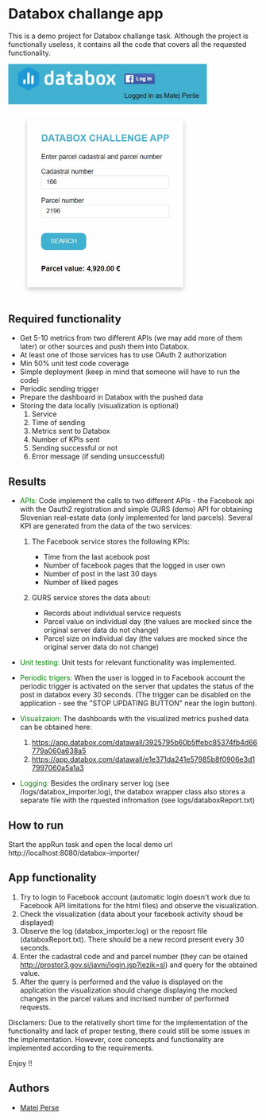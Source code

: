# Databox challange app

This is a demo project for Databox challange task. Although the project is functionally useless, it contains all the code that covers all the requested functionality.

<img src="img/app.jpg" alt="drawing" width="400"/>

## Required functionality

- Get 5-10 metrics from two different APIs (we may add more of them later) or other
  sources and push them into Databox.
- At least one of those services has to use OAuth 2 authorization
- Min 50% unit test code coverage
- Simple deployment (keep in mind that someone will have to run the code)
- Periodic sending trigger
- Prepare the dashboard in Databox with the pushed data
- Storing the data locally (visualization is optional)
  1.  Service
  2.  Time of sending
  3.  Metrics sent to Databox
  4.  Number of KPIs sent
  5.  Sending successful or not
  6.  Error message (if sending unsuccessful)

## Results

- <span style="color:green">APIs:</span> Code implement the calls to two different APIs - the Facebook api with the Oauth2 registration and simple GURS (demo) API for obtaining Slovenian real-estate data (only implemented for land parcels). Several KPI are generated from the data of the two services:

  1.  The Facebook service stores the following KPIs:

      - Time from the last acebook post
      - Number of facebook pages that the logged in user own
      - Number of post in the last 30 days
      - Number of liked pages

  2.  GURS service stores the data about:
      - Records about individual service requests
      - Parcel value on individual day (the values are mocked since the original server data do not change)
      - Parcel size on individual day (the values are mocked since the original server data do not change)

- <span style="color:green">Unit testing:</span> Unit tests for relevant functionality was implemented.

- <span style="color:green">Periodic trigers:</span> When the user is logged in to Facebook account the periodic trigger is activated on the server that updates the status of the post in databox every 30 seconds. (The trigger can be disabled on the application - see the "STOP UPDATING BUTTON" near the login button).

- <span style="color:green">Visualizaion:</span> The dashboards with the visualized metrics pushed data can be obtained here:
  1.  https://app.databox.com/datawall/3925795b60b5ffebc85374fb4d66779a060a638a5
  2.  https://app.databox.com/datawall/e1e371da241e57985b8f0906e3d17997060a5a1a3
- <span style="color:green">Logging:</span> Besides the ordinary server log (see /logs/databox_importer.log), the databox wrapper class also stores a separate file with the rquested infromation (see logs/databoxReport.txt)

## How to run

Start the appRun task and open the local demo url http://localhost:8080/databox-importer/

## App functionality

1. Try to login to Facebook account (automatic login doesn't work due to Facebook API limitations for the html files) and observe the visualization.
2. Check the visualization (data about your facebook activity shoud be displayed)
3. Observe the log (databox_importer.log) or the reposrt file (databoxReport.txt). There should be a new record present every 30 seconds.
4. Enter the cadastral code and and parcel number (they can be otained http://prostor3.gov.si/javni/login.jsp?jezik=sl) and query for the obtained value.
5. After the query is performed and the value is displayed on the application the visualization should change displaying the mocked changes in the parcel values and incrised number of performed requests.

Disclamers: Due to the relativelly short time for the implementation of the functionality and lack of proper testing, there could still be some issues in the implementation. However, core concepts and functionality are implemented according to the requirements.

Enjoy !!

## Authors

- [Matej Perse](https://github.com/mperse)
